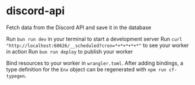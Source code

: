 # discord-api

Fetch data from the Discord API and save it in the database

Run `bun run dev` in your terminal to start a development server
Run `curl "http://localhost:60626/__scheduled?cron=*+*+*+*+*"` to see your worker in action
Run `bun run deploy` to publish your worker

Bind resources to your worker in `wrangler.toml`. After adding bindings, a type definition for the
`Env` object can be regenerated with `npm run cf-typegen`.
